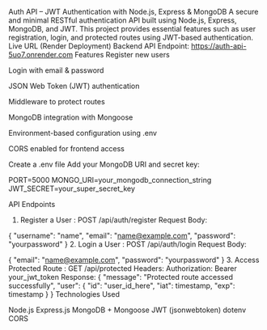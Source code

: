 Auth API – JWT Authentication with Node.js, Express & MongoDB
A secure and minimal RESTful authentication API built using Node.js, Express, MongoDB, and JWT. This project provides essential features such as user registration, login, and protected routes using JWT-based authentication.
Live URL (Render Deployment)
Backend API Endpoint:
https://auth-api-5uo7.onrender.com
Features
 Register new users

 Login with email & password

 JSON Web Token (JWT) authentication

 Middleware to protect routes

 MongoDB integration with Mongoose

 Environment-based configuration using .env

 CORS enabled for frontend access

Create a .env file
Add your MongoDB URI and secret key:

PORT=5000
MONGO_URI=your_mongodb_connection_string
JWT_SECRET=your_super_secret_key

API Endpoints
1. Register a User : POST /api/auth/register
Request Body:

{
  "username": "name",
  "email": "name@example.com",
  "password": "yourpassword"
}
2. Login a User : POST /api/auth/login
Request Body:

{
  "email": "name@example.com",
  "password": "yourpassword"
}
3. Access Protected Route : GET /api/protected
Headers:
Authorization: Bearer your_jwt_token
Response:
{
  "message": "Protected route accessed successfully",
  "user": {
    "id": "user_id_here",
    "iat": timestamp,
    "exp": timestamp
  }
}
Technologies Used

Node.js
Express.js
MongoDB + Mongoose
JWT (jsonwebtoken)
dotenv
CORS
